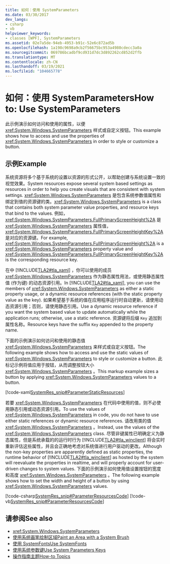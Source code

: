 ```yaml
---
title: 如何：使用 SystemParameters
ms.date: 03/30/2017
dev_langs:
- csharp
- vb
helpviewer_keywords:
- classes [WPF], SystemParameters
ms.assetid: 02e7a5de-94eb-4953-b91c-52e6c872ad5b
ms.openlocfilehash: 1a198c9698a9cb2f56675bc953a4980cdecc3a0a
ms.sourcegitcommit: 069786bcadbf9cd931d7dc3d892262cd852d2ffb
ms.translationtype: MT
ms.contentlocale: zh-CN
ms.lasthandoff: 03/19/2021
ms.locfileid: "104665778"
---
```

# <a name="how-to-use-systemparameters"></a><span data-ttu-id="2d35c-102">如何：使用 SystemParameters</span><span class="sxs-lookup"><span data-stu-id="2d35c-102">How to: Use SystemParameters</span></span>
<span data-ttu-id="2d35c-103">此示例演示如何访问和使用的属性，以便 <xref:System.Windows.SystemParameters> 样式或自定义按钮。</span><span class="sxs-lookup"><span data-stu-id="2d35c-103">This example shows how to access and use the properties of <xref:System.Windows.SystemParameters> in order to style or customize a button.</span></span>  
  
## <a name="example"></a><span data-ttu-id="2d35c-104">示例</span><span class="sxs-lookup"><span data-stu-id="2d35c-104">Example</span></span>  
 <span data-ttu-id="2d35c-105">系统资源将多个基于系统的设置以资源的形式公开，以帮助创建与系统设置一致的视觉效果。</span><span class="sxs-lookup"><span data-stu-id="2d35c-105">System resources expose several system based settings as resources in order to help you create visuals that are consistent with system settings.</span></span> <span data-ttu-id="2d35c-106"><xref:System.Windows.SystemParameters> 是包含系统参数值属性和绑定到值的资源键的类。</span><span class="sxs-lookup"><span data-stu-id="2d35c-106"><xref:System.Windows.SystemParameters> is a class that contains both system parameter value properties, and resource keys that bind to the values.</span></span> <span data-ttu-id="2d35c-107">例如， <xref:System.Windows.SystemParameters.FullPrimaryScreenHeight%2A> 是 <xref:System.Windows.SystemParameters> 属性值， <xref:System.Windows.SystemParameters.FullPrimaryScreenHeightKey%2A> 是对应的资源键。</span><span class="sxs-lookup"><span data-stu-id="2d35c-107">For example, <xref:System.Windows.SystemParameters.FullPrimaryScreenHeight%2A> is a <xref:System.Windows.SystemParameters> property value and <xref:System.Windows.SystemParameters.FullPrimaryScreenHeightKey%2A> is the corresponding resource key.</span></span>  
  
 <span data-ttu-id="2d35c-108">在中 [!INCLUDE[TLA2#tla_xaml](../../../includes/tla2sharptla-xaml-md.md)] ，你可以使用的成员 <xref:System.Windows.SystemParameters> 作为静态属性用法，或使用静态属性值 (作为键) 的动态资源引用。</span><span class="sxs-lookup"><span data-stu-id="2d35c-108">In [!INCLUDE[TLA2#tla_xaml](../../../includes/tla2sharptla-xaml-md.md)], you can use the members of <xref:System.Windows.SystemParameters> as either a static property usage, or a dynamic resource references (with the static property value as the key).</span></span> <span data-ttu-id="2d35c-109">如果希望基于系统的值在应用程序运行时自动更新，请使用动态资源引用；否则，请使用静态引用。</span><span class="sxs-lookup"><span data-stu-id="2d35c-109">Use a dynamic resource reference if you want the system based value to update automatically while the application runs; otherwise, use a static reference.</span></span> <span data-ttu-id="2d35c-110">资源键将后缀 `Key` 追加到属性名称。</span><span class="sxs-lookup"><span data-stu-id="2d35c-110">Resource keys have the suffix `Key` appended to the property name.</span></span>  
  
 <span data-ttu-id="2d35c-111">下面的示例演示如何访问和使用的静态值 <xref:System.Windows.SystemParameters> 来样式或自定义按钮。</span><span class="sxs-lookup"><span data-stu-id="2d35c-111">The following example shows how to access and use the static values of <xref:System.Windows.SystemParameters> to style or customize a button.</span></span> <span data-ttu-id="2d35c-112">此标记示例将值应用于按钮，从而调整按钮大小 <xref:System.Windows.SystemParameters> 。</span><span class="sxs-lookup"><span data-stu-id="2d35c-112">This markup example sizes a button by applying <xref:System.Windows.SystemParameters> values to a button.</span></span>  
  
 [!code-xaml[SystemRes_snip#ParameterStaticResources](~/samples/snippets/csharp/VS_Snippets_Wpf/SystemRes_snip/CSharp/Pane1.xaml#parameterstaticresources)]  
  
 <span data-ttu-id="2d35c-113">若要 <xref:System.Windows.SystemParameters> 在代码中使用的值，则不必使用静态引用或动态资源引用。</span><span class="sxs-lookup"><span data-stu-id="2d35c-113">To use the values of <xref:System.Windows.SystemParameters> in code, you do not have to use either static references or dynamic resource references.</span></span> <span data-ttu-id="2d35c-114">请改用类的值 <xref:System.Windows.SystemParameters> 。</span><span class="sxs-lookup"><span data-stu-id="2d35c-114">Instead, use the values of the <xref:System.Windows.SystemParameters> class.</span></span> <span data-ttu-id="2d35c-115">尽管非键属性已明确定义为静态属性，但是系统承载的的运行时行为 [!INCLUDE[TLA2#tla_winclient](../../../includes/tla2sharptla-winclient-md.md)] 将会实时重新评估这些属性，并且会正确地考虑对系统值进行用户驱动的更改。</span><span class="sxs-lookup"><span data-stu-id="2d35c-115">Although the non-key properties are apparently defined as static properties, the runtime behavior of [!INCLUDE[TLA2#tla_winclient](../../../includes/tla2sharptla-winclient-md.md)] as hosted by the system will reevaluate the properties in realtime, and will properly account for user-driven changes to system values.</span></span> <span data-ttu-id="2d35c-116">下面的示例演示如何使用值设置按钮的宽度和高度 <xref:System.Windows.SystemParameters> 。</span><span class="sxs-lookup"><span data-stu-id="2d35c-116">The following example shows how to set the width and height of a button by using <xref:System.Windows.SystemParameters> values.</span></span>  
  
 [!code-csharp[SystemRes_snip#ParameterResourcesCode](~/samples/snippets/csharp/VS_Snippets_Wpf/SystemRes_snip/CSharp/Pane1.xaml.cs#parameterresourcescode)]
 [!code-vb[SystemRes_snip#ParameterResourcesCode](~/samples/snippets/visualbasic/VS_Snippets_Wpf/SystemRes_snip/VisualBasic/Pane1.xaml.vb#parameterresourcescode)]  
  
## <a name="see-also"></a><span data-ttu-id="2d35c-117">请参阅</span><span class="sxs-lookup"><span data-stu-id="2d35c-117">See also</span></span>

- <xref:System.Windows.SystemParameters>
- [<span data-ttu-id="2d35c-118">使用系统画笔绘制区域</span><span class="sxs-lookup"><span data-stu-id="2d35c-118">Paint an Area with a System Brush</span></span>](../graphics-multimedia/how-to-paint-an-area-with-a-system-brush.md)
- [<span data-ttu-id="2d35c-119">使用 SystemFonts</span><span class="sxs-lookup"><span data-stu-id="2d35c-119">Use SystemFonts</span></span>](how-to-use-systemfonts.md)
- [<span data-ttu-id="2d35c-120">使用系统参数键</span><span class="sxs-lookup"><span data-stu-id="2d35c-120">Use System Parameters Keys</span></span>](how-to-use-system-parameters-keys.md)
- [<span data-ttu-id="2d35c-121">操作指南主题</span><span class="sxs-lookup"><span data-stu-id="2d35c-121">How-to Topics</span></span>](resources-how-to-topics.md)
